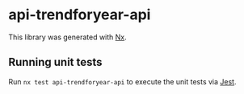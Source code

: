 # api-trendforyear-api

This library was generated with [Nx](https://nx.dev).

## Running unit tests

Run `nx test api-trendforyear-api` to execute the unit tests via [Jest](https://jestjs.io).

